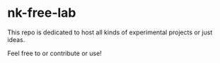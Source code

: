 # nk-free-lab

This repo is dedicated to host all kinds of experimental projects or just ideas.

Feel free to or contribute or use!
